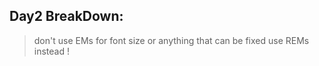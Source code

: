 ## Day2 BreakDown:

> don't use EMs for font size or anything that can be fixed
> use REMs instead !
